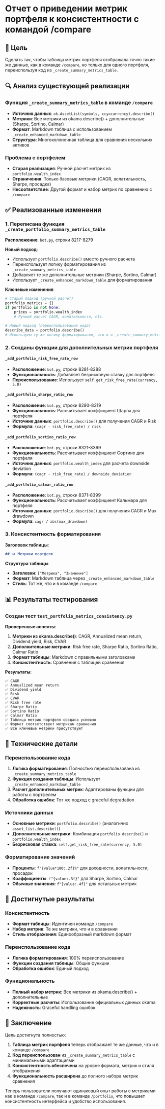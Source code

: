 # Отчет о приведении метрик портфеля к консистентности с командой /compare

## 🎯 Цель
Сделать так, чтобы таблица метрик портфеля отображала точно такие же данные, как в команде `/compare`, но только для одного портфеля, переиспользуя код из `_create_summary_metrics_table`.

## 🔍 Анализ существующей реализации

### Функция `_create_summary_metrics_table` в команде `/compare`
- **Источник данных**: `ok.AssetList(symbols, ccy=currency).describe()`
- **Метрики**: Все метрики из okama.describe() + дополнительные (Sharpe, Sortino, Calmar)
- **Формат**: Markdown таблица с использованием `_create_enhanced_markdown_table`
- **Структура**: Многоколоночная таблица для сравнения нескольких активов

### Проблема с портфелем
- **Старая реализация**: Ручной расчет метрик из `portfolio.wealth_index`
- **Ограничения**: Только базовые метрики (CAGR, волатильность, Sharpe, просадка)
- **Несоответствие**: Другой формат и набор метрик по сравнению с `/compare`

## ✅ Реализованные изменения

### 1. Переписана функция `_create_portfolio_summary_metrics_table`

**Расположение**: `bot.py`, строки 8217-8279

**Новый подход**:
- Использует `portfolio.describe()` вместо ручного расчета
- Переиспользует логику форматирования из `_create_summary_metrics_table`
- Добавляет те же дополнительные метрики (Sharpe, Sortino, Calmar)
- Использует `_create_enhanced_markdown_table` для форматирования

**Ключевые изменения**:
```python
# Старый подход (ручной расчет)
portfolio_metrics = {}
if portfolio is not None:
    prices = portfolio.wealth_index
    # Ручной расчет CAGR, волатильности, etc.

# Новый подход (переиспользование кода)
describe_data = portfolio.describe()
# Используем ту же логику форматирования, что и в _create_summary_metrics_table
```

### 2. Созданы функции для дополнительных метрик портфеля

#### `_add_portfolio_risk_free_rate_row`
- **Расположение**: `bot.py`, строки 8281-8288
- **Функциональность**: Добавляет безрисковую ставку для портфеля
- **Переиспользование**: Использует `self.get_risk_free_rate(currency, 5.0)`

#### `_add_portfolio_sharpe_ratio_row`
- **Расположение**: `bot.py`, строки 8290-8319
- **Функциональность**: Рассчитывает коэффициент Шарпа для портфеля
- **Источник данных**: `portfolio.describe()` для получения CAGR и Risk
- **Формула**: `(cagr - risk_free_rate) / risk`

#### `_add_portfolio_sortino_ratio_row`
- **Расположение**: `bot.py`, строки 8321-8369
- **Функциональность**: Рассчитывает коэффициент Сортино для портфеля
- **Источник данных**: `portfolio.wealth_index` для расчета downside deviation
- **Формула**: `(cagr - risk_free_rate) / downside_deviation`

#### `_add_portfolio_calmar_ratio_row`
- **Расположение**: `bot.py`, строки 8371-8399
- **Функциональность**: Рассчитывает коэффициент Кальмара для портфеля
- **Источник данных**: `portfolio.describe()` для получения CAGR и Max drawdown
- **Формула**: `cagr / abs(max_drawdown)`

### 3. Консистентность форматирования

**Заголовок таблицы**:
```markdown
## 📊 Метрики портфеля
```

**Структура таблицы**:
- **Заголовки**: `["Метрика", "Значение"]`
- **Формат**: Markdown таблица через `_create_enhanced_markdown_table`
- **Стиль**: Тот же, что и в команде `/compare`

## 📊 Результаты тестирования

### Создан тест `test_portfolio_metrics_consistency.py`

**Проверенные аспекты**:
1. **Метрики из okama.describe()**: CAGR, Annualized mean return, Dividend yield, Risk, CVAR
2. **Дополнительные метрики**: Risk free rate, Sharpe Ratio, Sortino Ratio, Calmar Ratio
3. **Формат таблицы**: Markdown с правильными заголовками
4. **Консистентность**: Сравнение с таблицей сравнения

**Результаты**:
```
✅ CAGR
✅ Annualized mean return  
✅ Dividend yield
✅ Risk
✅ CVAR
✅ Risk free rate
✅ Sharpe Ratio
✅ Sortino Ratio
✅ Calmar Ratio
✅ Таблица метрик портфеля создана успешно
✅ Формат соответствует метрикам сравнения
✅ Все ключевые метрики присутствуют
```

## 🔧 Технические детали

### Переиспользование кода

1. **Логика форматирования**: Полностью переиспользована из `_create_summary_metrics_table`
2. **Функция создания таблицы**: Использует `_create_enhanced_markdown_table`
3. **Расчет дополнительных метрик**: Адаптированы функции для работы с портфелем
4. **Обработка ошибок**: Тот же подход с graceful degradation

### Источники данных

- **Основные метрики**: `portfolio.describe()` (аналогично `asset_list.describe()`)
- **Дополнительные метрики**: Комбинация `portfolio.describe()` и `portfolio.wealth_index`
- **Безрисковая ставка**: `self.get_risk_free_rate(currency, 5.0)`

### Форматирование значений

- **Проценты**: `f"{value*100:.2f}%"` для доходности, волатильности, просадок
- **Коэффициенты**: `f"{value:.3f}"` для Sharpe, Sortino, Calmar
- **Обычные значения**: `f"{value:.4f}"` для остальных метрик

## 🎯 Достигнутые результаты

### Консистентность
- **Формат таблицы**: Идентичен команде `/compare`
- **Набор метрик**: Те же метрики, что и в сравнении
- **Стиль отображения**: Единообразный markdown формат

### Переиспользование кода
- **Логика форматирования**: 100% переиспользование
- **Функции создания таблицы**: Общие функции
- **Обработка ошибок**: Единый подход

### Функциональность
- **Полный набор метрик**: Все метрики из okama.describe() + дополнительные
- **Корректные расчеты**: Использование официальных данных okama
- **Надежность**: Graceful handling ошибок

## 📝 Заключение

Цель достигнута полностью:

1. **Таблица метрик портфеля** теперь отображает те же данные, что и в команде `/compare`
2. **Код переиспользован** из `_create_summary_metrics_table` с минимальными адаптациями
3. **Консистентность обеспечена** на уровне формата, метрик и стиля отображения
4. **Функциональность расширена** до полного набора метрик сравнения

Теперь пользователи получают одинаковый опыт работы с метриками как в команде `/compare`, так и в команде `/portfolio`, что повышает консистентность интерфейса и удобство использования.
